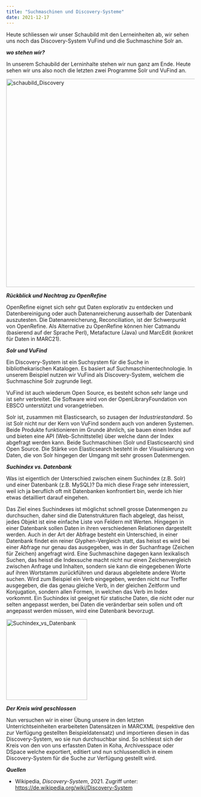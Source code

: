```yaml
---
title: "Suchmaschinen und Discovery-Systeme"
date: 2021-12-17
---
```


Heute schliessen wir unser Schaubild mit den Lerneinheiten ab, wir sehen uns noch das Discovery-System VuFind und die Suchmaschine Solr an.

***wo stehen wir?***

In unserem Schaubild der Lerninhalte stehen wir nun ganz am Ende. Heute sehen wir uns also noch die letzten zwei Programme Solr und VuFind an.

<img width="557" alt="schaubild_Discovery" src="https://user-images.githubusercontent.com/74451681/151737564-0a9e1c63-70c5-4f7e-80de-d23b1f6898b2.png">

***Rückblick und Nachtrag zu OpenRefine***

OpenRefine eignet sich sehr gut Daten explorativ zu entdecken und Datenbereinigung oder auch Datenanreicherung ausserhalb der Datenbank auszutesten. Die Datenanreicherung, Reconciliation, ist der Schwerpunkt von OpenRefine. Als Alternative zu OpenRefine können hier Catmandu (basierend auf der Sprache Perl), Metafacture (Java) und MarcEdit (konkret für Daten in MARC21). 

***Solr und VuFind***

Ein Discovery-System ist ein Suchsystem für die Suche in bibliothekarischen Katalogen. Es basiert auf Suchmaschinentechnologie. In unserem Beispiel nutzen wir VuFind als Discovery-System, welchem die Suchmaschine Solr zugrunde liegt.

VuFind ist auch wiederum Open Source, es besteht schon sehr lange und ist sehr verbreitet. Die Software wird von der OpenLibraryFoundation von EBSCO unterstützt und vorangetrieben. 

Solr ist, zusammen mit Elasticsearch, so zusagen der *Industriestandard*. So ist Solr nicht nur der Kern von VuFind sondern auch von anderen Systemen. Beide Produkte funktionieren im Grunde ähnlich, sie bauen einen Index auf und bieten eine API (Web-Schnittstelle) über welche dann der Index abgefragt werden kann. Beide Suchmaschinen (Solr und Elasticsearch) sind Open Source. Die Stärke von Elasticsearch besteht in der Visualisierung von Daten, die von Solr hingegen der Umgang mit sehr grossen Datenmengen. 

***Suchindex vs. Datenbank***

Was ist eigentlich der Unterschied zwischen einem Suchindex (z.B. Solr) und einer Datenbank (z.B. MySQL)? Da mich diese Frage sehr interessiert, weil ich ja beruflich oft mit Datenbanken konfrontiert bin, werde ich hier etwas detailliert darauf eingehen.

Das Ziel eines Suchindexes ist möglichst schnell grosse Datenmengen zu durchsuchen, daher sind die Datenstrukturen flach abgelegt, das heisst, jedes Objekt ist eine einfache Liste von Feldern mit Werten. Hingegen in einer Datenbank sollen Daten in ihren verschiedenen Relationen dargestellt werden. Auch in der Art der Abfrage besteht ein Unterschied, in einer Datenbank findet ein reiner Glyphen-Vergleich statt, das heisst es wird bei einer Abfrage nur genau das ausgegeben, was in der Suchanfrage (Zeichen für Zeichen) angefragt wird. Eine Suchmaschine dagegen kann lexikalisch Suchen, das heisst die Indexsuche macht nicht nur einen Zeichenvergleich zwischen Anfrage und Inhalten, sondern sie kann die eingegebenen Worte auf ihren Wortstamm zurückführen und daraus abgeleitete andere Worte suchen. Wird zum Beispiel ein Verb eingegeben, werden nicht nur Treffer ausgegeben, die das genau gleiche Verb, in der gleichen Zeitform und Konjugation, sondern allen Formen, in welchen das Verb im Index vorkommt. Ein Suchindex ist geeignet für statische Daten, die nicht oder nur selten angepasst werden, bei Daten die veränderbar sein sollen und oft angepasst werden müssen, wird eine Datenbank bevorzugt. 

<img width="216" alt="Suchindex_vs_Datenbank" src="https://user-images.githubusercontent.com/74451681/151746570-3d7994b8-12e5-47b3-a882-28c5449d1903.PNG">

***Der Kreis wird geschlossen***

Nun versuchen wir in einer Übung unsere in den letzten Unterrichtseinheiten erarbeiteten Datensätzen in MARCXML (respektive den zur Verfügung gestellten Beispieldatensatz) und importieren diesen in das Discovery-System, wo sie nun durchsuchbar sind.
So schliesst sich der Kreis von den von uns erfassten Daten in Koha, Archivesspace oder DSpace welche exportiert, editiert und nun schlussendlich in einem Discovery-System für die Suche zur Verfügung gestellt wird.

***Quellen***

- Wikipedia, *Discovery-System*, 2021. Zugriff unter: <a href='https://de.wikipedia.org/wiki/Discovery-System'>https://de.wikipedia.org/wiki/Discovery-System</a>



